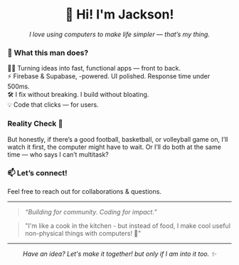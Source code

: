 <div align="center">
  <h1>👋 Hi! I'm Jackson!</h1>
  <p><em>I love using computers to make life simpler — that’s my thing.</em></p>
</div>



### 🌟 What this man does?

👨‍💻 Turning ideas into fast, functional apps — front to back.  
⚡ Firebase & Supabase, -powered. UI polished. Response time under 500ms.  
🛠️ I fix without breaking. I build without bloating.  
💡 Code that clicks — for users.

### Reality Check 📖


But honestly, if there’s a good football, basketball, or volleyball game on, I’ll watch it first, the computer might have to wait. Or I’ll do both at the same time — who says I can’t multitask?


### 📫 Let’s connect!
Feel free to reach out for collaborations & questions.

---


> *“Building for community. Coding for impact.”*


> "I'm like a cook in the kitchen - but instead of food, I make cool useful non-physical things with computers! 🍳"

---
<div align="center">
  <i>Have an idea? Let's make it together! but only if I am into it too. ✨</i>
</div>
